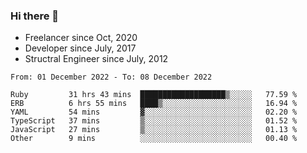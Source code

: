 ### Hi there 👋

- Freelancer since Oct, 2020
- Developer since July, 2017
- Structral Engineer since July, 2012

<!--START_SECTION:waka-->

```text
From: 01 December 2022 - To: 08 December 2022

Ruby         31 hrs 43 mins  ███████████████████▒░░░░░   77.59 %
ERB          6 hrs 55 mins   ████▒░░░░░░░░░░░░░░░░░░░░   16.94 %
YAML         54 mins         ▓░░░░░░░░░░░░░░░░░░░░░░░░   02.20 %
TypeScript   37 mins         ▒░░░░░░░░░░░░░░░░░░░░░░░░   01.52 %
JavaScript   27 mins         ▒░░░░░░░░░░░░░░░░░░░░░░░░   01.13 %
Other        9 mins          ░░░░░░░░░░░░░░░░░░░░░░░░░   00.40 %
```

<!--END_SECTION:waka-->
